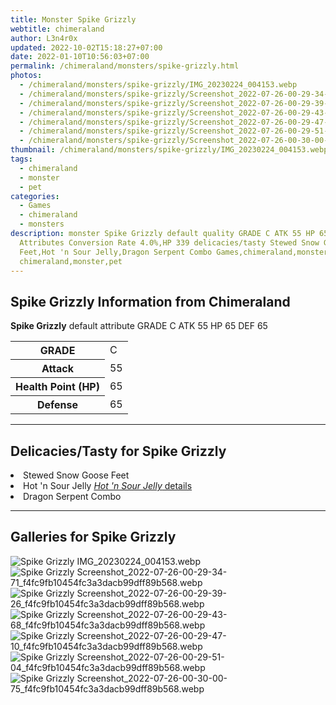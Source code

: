 ```yaml
---
title: Monster Spike Grizzly
webtitle: chimeraland
author: L3n4r0x
updated: 2022-10-02T15:18:27+07:00
date: 2022-01-10T10:56:03+07:00
permalink: /chimeraland/monsters/spike-grizzly.html
photos:
  - /chimeraland/monsters/spike-grizzly/IMG_20230224_004153.webp
  - /chimeraland/monsters/spike-grizzly/Screenshot_2022-07-26-00-29-34-71_f4fc9fb10454fc3a3dacb99dff89b568.webp
  - /chimeraland/monsters/spike-grizzly/Screenshot_2022-07-26-00-29-39-26_f4fc9fb10454fc3a3dacb99dff89b568.webp
  - /chimeraland/monsters/spike-grizzly/Screenshot_2022-07-26-00-29-43-68_f4fc9fb10454fc3a3dacb99dff89b568.webp
  - /chimeraland/monsters/spike-grizzly/Screenshot_2022-07-26-00-29-47-10_f4fc9fb10454fc3a3dacb99dff89b568.webp
  - /chimeraland/monsters/spike-grizzly/Screenshot_2022-07-26-00-29-51-04_f4fc9fb10454fc3a3dacb99dff89b568.webp
  - /chimeraland/monsters/spike-grizzly/Screenshot_2022-07-26-00-30-00-75_f4fc9fb10454fc3a3dacb99dff89b568.webp
thumbnail: /chimeraland/monsters/spike-grizzly/IMG_20230224_004153.webp
tags:
  - chimeraland
  - monster
  - pet
categories:
  - Games
  - chimeraland
  - monsters
description: monster Spike Grizzly default quality GRADE C ATK 55 HP 65 DEF 65
  Attributes Conversion Rate 4.0%,HP 339 delicacies/tasty Stewed Snow Goose
  Feet,Hot 'n Sour Jelly,Dragon Serpent Combo Games,chimeraland,monsters
  chimeraland,monster,pet
---
```


<section id="bootstrap-wrapper"><link rel="stylesheet" href="https://rawcdn.githack.com/dimaslanjaka/Web-Manajemen/0c3b5aa1813bd4abcd2c11bf3e37928b15c28664/css/bootstrap-5-3-0-alpha3-wrapper.css"/><h2 id="attribute">Spike Grizzly Information from Chimeraland</h2><p><b>Spike Grizzly</b> default attribute GRADE C ATK 55 HP 65 DEF 65<table><tr><th>GRADE</th><td>C</td></tr><tr><th>Attack</th><td>55</td></tr><tr><th>Health Point (HP)</th><td>65</td></tr><tr><th>Defense</th><td>65</td></tr></table></p><hr/><h2 id="delicacies">Delicacies/Tasty for Spike Grizzly</h2><div class="bg-dark text-light"><li class="d-flex justify-content-between bg-dark text-light">Stewed Snow Goose Feet </li><li class="d-flex justify-content-between bg-dark text-light">Hot &#x27;n Sour Jelly <a href="/chimeraland/recipes/hot-n-sour-jelly.html" title="Click here to view recipe Hot &#x27;n Sour Jelly details"><i>Hot &#x27;n Sour Jelly</i> details</a></li><li class="d-flex justify-content-between bg-dark text-light">Dragon Serpent Combo </li></div><hr/><div id="gallery"><h2>Galleries for Spike Grizzly</h2><div class="row"><div class="col-lg-6 col-12"><img src="/chimeraland/monsters/spike-grizzly/IMG_20230224_004153.webp" alt="Spike Grizzly IMG_20230224_004153.webp"/></div><div class="col-lg-6 col-12"><img src="/chimeraland/monsters/spike-grizzly/Screenshot_2022-07-26-00-29-34-71_f4fc9fb10454fc3a3dacb99dff89b568.webp" alt="Spike Grizzly Screenshot_2022-07-26-00-29-34-71_f4fc9fb10454fc3a3dacb99dff89b568.webp"/></div><div class="col-lg-6 col-12"><img src="/chimeraland/monsters/spike-grizzly/Screenshot_2022-07-26-00-29-39-26_f4fc9fb10454fc3a3dacb99dff89b568.webp" alt="Spike Grizzly Screenshot_2022-07-26-00-29-39-26_f4fc9fb10454fc3a3dacb99dff89b568.webp"/></div><div class="col-lg-6 col-12"><img src="/chimeraland/monsters/spike-grizzly/Screenshot_2022-07-26-00-29-43-68_f4fc9fb10454fc3a3dacb99dff89b568.webp" alt="Spike Grizzly Screenshot_2022-07-26-00-29-43-68_f4fc9fb10454fc3a3dacb99dff89b568.webp"/></div><div class="col-lg-6 col-12"><img src="/chimeraland/monsters/spike-grizzly/Screenshot_2022-07-26-00-29-47-10_f4fc9fb10454fc3a3dacb99dff89b568.webp" alt="Spike Grizzly Screenshot_2022-07-26-00-29-47-10_f4fc9fb10454fc3a3dacb99dff89b568.webp"/></div><div class="col-lg-6 col-12"><img src="/chimeraland/monsters/spike-grizzly/Screenshot_2022-07-26-00-29-51-04_f4fc9fb10454fc3a3dacb99dff89b568.webp" alt="Spike Grizzly Screenshot_2022-07-26-00-29-51-04_f4fc9fb10454fc3a3dacb99dff89b568.webp"/></div><div class="col-lg-6 col-12"><img src="/chimeraland/monsters/spike-grizzly/Screenshot_2022-07-26-00-30-00-75_f4fc9fb10454fc3a3dacb99dff89b568.webp" alt="Spike Grizzly Screenshot_2022-07-26-00-30-00-75_f4fc9fb10454fc3a3dacb99dff89b568.webp"/></div></div></div></section>
